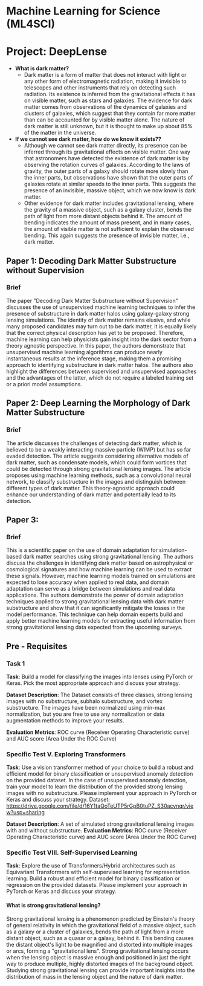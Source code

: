 # Machine Learning for Science (ML4SCI)


# Project: DeepLense
* **What is dark matter?**
  * Dark matter is a form of matter that does not interact with light or any other form of electromagnetic radiation, making it invisible to telescopes and other instruments that rely on detecting such radiation. Its existence is inferred from the gravitational effects it has on visible matter, such as stars and galaxies. The evidence for dark matter comes from observations of the dynamics of galaxies and clusters of galaxies, which suggest that they contain far more matter than can be accounted for by visible matter alone. The nature of dark matter is still unknown, but it is thought to make up about 85% of the matter in the universe.
* **If we cannot see dark matter, how do we know it exists??**
  * Although we cannot see dark matter directly, its presence can be inferred through its gravitational effects on visible matter. One way that astronomers have detected the existence of dark matter is by observing the rotation curves of galaxies. According to the laws of gravity, the outer parts of a galaxy should rotate more slowly than the inner parts, but observations have shown that the outer parts of galaxies rotate at similar speeds to the inner parts. This suggests the presence of an invisible, massive object, which we now know is dark matter.
  * Other evidence for dark matter includes gravitational lensing, where the gravity of a massive object, such as a galaxy cluster, bends the path of light from more distant objects behind it. The amount of bending indicates the amount of mass present, and in many cases, the amount of visible matter is not sufficient to explain the observed bending. This again suggests the presence of invisible matter, i.e., dark matter.

## Paper 1: Decoding Dark Matter Substructure without Supervision
### Brief
The paper "Decoding Dark Matter Substructure without Supervision" discusses the use of unsupervised machine learning techniques to infer the presence of substructure in dark matter halos using galaxy-galaxy strong lensing simulations. The identity of dark matter remains elusive, and while many proposed candidates may turn out to be dark matter, it is equally likely that the correct physical description has yet to be proposed. Therefore, machine learning can help physicists gain insight into the dark sector from a theory agnostic perspective. In this paper, the authors demonstrate that unsupervised machine learning algorithms can produce nearly instantaneous results at the inference stage, making them a promising approach to identifying substructure in dark matter halos. The authors also highlight the differences between supervised and unsupervised approaches and the advantages of the latter, which do not require a labeled training set or a priori model assumptions.
## Paper 2: Deep Learning the Morphology of Dark Matter Substructure
### Brief
The article discusses the challenges of detecting dark matter, which is believed to be a weakly interacting massive particle (WIMP) but has so far evaded detection. The article suggests considering alternative models of dark matter, such as condensate models, which could form vortices that could be detected through strong gravitational lensing images. The article proposes using machine learning methods, such as a convolutional neural network, to classify substructure in the images and distinguish between different types of dark matter. This theory-agnostic approach could enhance our understanding of dark matter and potentially lead to its detection.
## Paper 3: 
### Brief
This is a scientific paper on the use of domain adaptation for simulation-based dark matter searches using strong gravitational lensing. The authors discuss the challenges in identifying dark matter based on astrophysical or cosmological signatures and how machine learning can be used to extract these signals. However, machine learning models trained on simulations are expected to lose accuracy when applied to real data, and domain adaptation can serve as a bridge between simulations and real data applications. The authors demonstrate the power of domain adaptation techniques applied to strong gravitational lensing data with dark matter substructure and show that it can significantly mitigate the losses in the model performance. This technique can help domain experts build and apply better machine learning models for extracting useful information from strong gravitational lensing data expected from the upcoming surveys.

## Pre - Requisites

### Task 1 

**Task**: Build a model for classifying the images into lenses using PyTorch or Keras. Pick the most appropriate approach and discuss your strategy.


**Dataset Description**: The Dataset consists of three classes, strong lensing images with no substructure, subhalo substructure, and vortex substructure. The images have been normalized using min-max normalization, but you are free to use any normalization or data augmentation methods to improve your results.

**Evaluation Metrics**: ROC curve (Receiver Operating Characteristic curve) and AUC score (Area Under the ROC Curve) 


### Specific Test V. Exploring Transformers 

**Task**: Use a vision transformer method of your choice to build a robust and efficient model for binary classification or unsupervised anomaly detection on the provided dataset. In the case of unsupervised anomaly detection, train your model to learn the distribution of the provided strong lensing images with no substructure. Please implement your approach in PyTorch or Keras and discuss your strategy.
Dataset: https://drive.google.com/file/d/16Y1taQoTeUTP5rGpB0tuPZ_S30acvnqr/view?usp=sharing

**Dataset Description**: A set of simulated strong gravitational lensing images with and without substructure. 
**Evaluation Metrics**: ROC curve (Receiver Operating Characteristic curve) and AUC score (Area Under the ROC Curve)

### Specific Test VIII. Self-Supervised Learning

**Task**: Explore the use of Transformers/Hybrid architectures such as Equivariant Transformers with self-supervised learning for representation learning. Build a robust and efficient model for binary classification or regression on the provided datasets. Please implement your approach in PyTorch or Keras and discuss your strategy.	


#### What is strong gravitational lensing?
Strong gravitational lensing is a phenomenon predicted by Einstein's theory of general relativity in which the gravitational field of a massive object, such as a galaxy or a cluster of galaxies, bends the path of light from a more distant object, such as a quasar or a galaxy, behind it. This bending causes the distant object's light to be magnified and distorted into multiple images or arcs, forming a "gravitational lens". Strong gravitational lensing occurs when the lensing object is massive enough and positioned in just the right way to produce multiple, highly distorted images of the background object. Studying strong gravitational lensing can provide important insights into the distribution of mass in the lensing object and the nature of dark matter.

